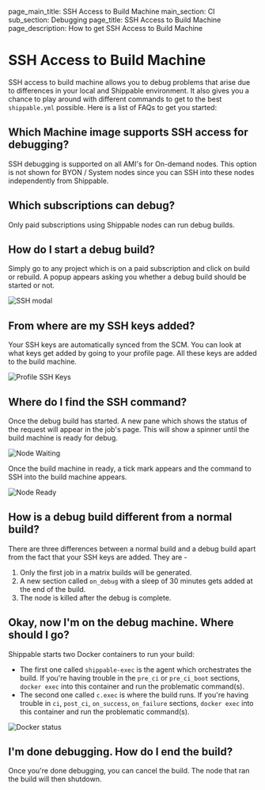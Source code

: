 page_main_title: SSH Access to Build Machine
main_section: CI
sub_section: Debugging
page_title: SSH Access to Build Machine
page_description: How to get SSH Access to Build Machine

# SSH Access to Build Machine
SSH access to build machine allows you to debug problems that arise due to differences in your local and Shippable environment. It also gives you a chance to play around with different commands to get to the best `shippable.yml` possible. Here is a list of FAQs to get you started:

## Which Machine image supports SSH access for debugging?
SSH debugging is supported on all AMI's for On-demand nodes. This option is not shown for BYON / System nodes since you can SSH into these nodes independently from Shippable.

## Which subscriptions can debug?
Only paid subscriptions using Shippable nodes can run debug builds.

## How do I start a debug build?
Simply go to any project which is on a paid subscription and click on build or rebuild. A popup appears asking you whether a debug build should be started or not.

<img src="../../images/ci/ssh-modal.png" alt="SSH modal">

## From where are my SSH keys added?
Your SSH keys are automatically synced from the SCM. You can look at what keys get added by going to your profile page. All these keys are added to the build machine.

<img src="../../images/ci/profile-ssh-keys.png" alt="Profile SSH Keys">

## Where do I find the SSH command?
Once the debug build has started. A new pane which shows the status of the request will appear in the job's page. This will show a spinner until the build machine is ready for debug.

<img src="../../images/ci/ssh-node-waiting.png" alt="Node Waiting">

Once the build machine in ready, a tick mark appears and the command to SSH into the build machine appears.

<img src="../../images/ci/ssh-debug-ready.png" alt="Node Ready">

## How is a debug build different from a normal build?

There are three differences between a normal build and a debug build apart from the fact that your SSH keys are added. They are -

1. Only the first job in a matrix builds will be generated.
2. A new section called `on_debug` with a sleep of 30 minutes gets added at the end of the build.
3. The node is killed after the debug is complete.

## Okay, now I'm on the debug machine. Where should I go?

Shippable starts two Docker containers to run your build:

- The first one called `shippable-exec` is the agent which orchestrates the build. If you're having trouble in the `pre_ci` or `pre_ci_boot` sections, `docker exec` into this container and run the problematic command(s).
- The second one called `c.exec` is where the build runs. If you're having trouble in `ci`, `post_ci`, `on_success`, `on_failure` sections,  `docker exec` into this container and run the problematic command(s).

<img src="../../images/ci/debug-docker-ps.png" alt="Docker status">

## I'm done debugging. How do I end the build?

Once you're done debugging, you can cancel the build. The node that ran the build will then shutdown.
